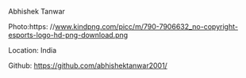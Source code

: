 Abhishek Tanwar

Photo:https: //www.kindpng.com/picc/m/790-7906632_no-copyright-esports-logo-hd-png-download.png

Location: India

Github: https://github.com/abhishektanwar2001/
